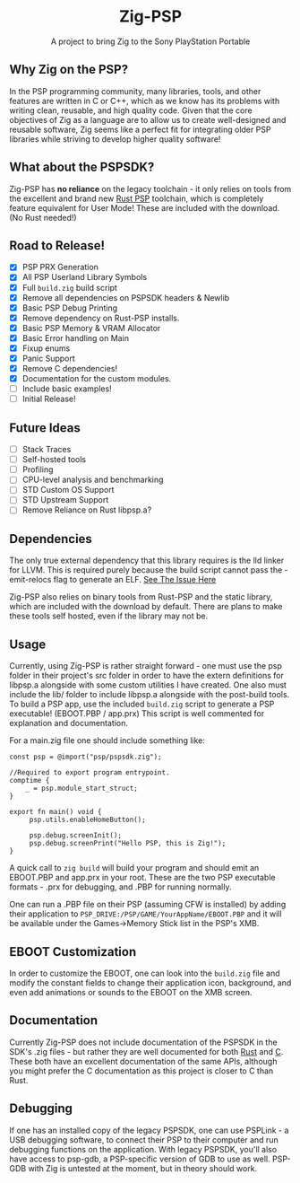 <h1 align="center">Zig-PSP</h1>
<p align="center">A project to bring Zig to the Sony PlayStation Portable</p>

## Why Zig on the PSP?

In the PSP programming community, many libraries, tools, and other features are written in C or C++, which as we know has its problems with writing clean, reusable, and high quality code. Given that the core objectives of Zig as a language are to allow us to create well-designed and reusable software, Zig seems like a perfect fit for integrating older PSP libraries while striving to develop higher quality software!

## What about the PSPSDK?

Zig-PSP has **no reliance** on the legacy toolchain - it only relies on tools from the excellent and brand new [Rust PSP](https://github.com/overdrivenpotato/rust-psp) toolchain, which is completely feature equivalent for User Mode! These are included with the download. (No Rust needed!)

## Road to Release!
- [x] PSP PRX Generation
- [x] All PSP Userland Library Symbols
- [x] Full `build.zig` build script
- [x] Remove all dependencies on PSPSDK headers & Newlib
- [x] Basic PSP Debug Printing
- [x] Remove dependency on Rust-PSP installs.
- [x] Basic PSP Memory & VRAM Allocator
- [x] Basic Error handling on Main
- [x] Fixup enums
- [x] Panic Support
- [x] Remove C dependencies!
- [x] Documentation for the custom modules.
- [ ] Include basic examples!
- [ ] Initial Release!

## Future Ideas
- [ ] Stack Traces
- [ ] Self-hosted tools
- [ ] Profiling
- [ ] CPU-level analysis and benchmarking
- [ ] STD Custom OS Support
- [ ] STD Upstream Support
- [ ] Remove Reliance on Rust libpsp.a?

## Dependencies

The only true external dependency that this library requires is the lld linker for LLVM. This is required purely because the build script cannot pass the -emit-relocs flag to generate an ELF. [See The Issue Here](https://github.com/ziglang/zig/issues/5986)

Zig-PSP also relies on binary tools from Rust-PSP and the static library, which are included with the download by default. There are plans to make these tools self hosted, even if the library may not be.

## Usage

Currently, using Zig-PSP is rather straight forward - one must use the psp folder in their project's src folder in order to have the extern definitions for libpsp.a alongside with some custom utilities I have created. One also must include the lib/ folder to include libpsp.a alongside with the post-build tools. To build a PSP app, use the included `build.zig` script to generate a PSP executable! (EBOOT.PBP / app.prx) This script is well commented for explanation and documentation.

For a main.zig file one should include something like:

```zig
const psp = @import("psp/pspsdk.zig");

//Required to export program entrypoint.
comptime {
    _ = psp.module_start_struct;
}

export fn main() void {
     psp.utils.enableHomeButton();

     psp.debug.screenInit();
     psp.debug.screenPrint("Hello PSP, this is Zig!");
}
```

A quick call to `zig build` will build your program and should emit an EBOOT.PBP and app.prx in your root. These are the two PSP executable formats - .prx for debugging, and .PBP for running normally.

One can run a .PBP file on their PSP (assuming CFW is installed) by adding their application to `PSP_DRIVE:/PSP/GAME/YourAppName/EBOOT.PBP` and it will be available under the Games->Memory Stick list in the PSP's XMB.

## EBOOT Customization
In order to customize the EBOOT, one can look into the `build.zig` file and modify the constant fields to change their application icon, background, and even add animations or sounds to the EBOOT on the XMB screen.

## Documentation

Currently Zig-PSP does not include documentation of the PSPSDK in the SDK's .zig files - but rather they are well documented for both [Rust](https://docs.rs/psp/) and [C](http://psp.jim.sh/pspsdk-doc/). These both have an excellent documentation of the same APIs, although you might prefer the C documentation as this project is closer to C than Rust.

## Debugging

If one has an installed copy of the legacy PSPSDK, one can use PSPLink - a USB debugging software, to connect their PSP to their computer and run debugging functions on the application. With legacy PSPSDK, you'll also have access to psp-gdb, a PSP-specific version of GDB to use as well. PSP-GDB with Zig is untested at the moment, but in theory should work.
